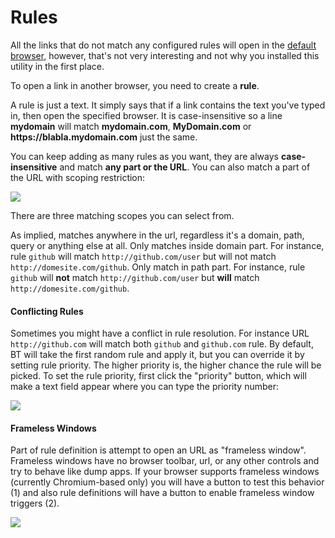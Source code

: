 # Rules

All the links that do not match any configured rules will open in the [default browser](config-basic.md#default-browser), however, that's not very interesting and not why you installed this utility in the first place.

To open a link in another browser, you need to create a **rule**.

<note>
A rule is just a text. It simply says that if a link contains the text you've typed in, then open the specified browser. It is case-insensitive so a line <strong>mydomain</strong> will match <strong>mydomain.com</strong>, <strong>MyDomain.com</strong> or <strong>https://blabla.mydomain.com</strong> just the same.
</note>

You can keep adding as many rules as you want, they are always **case-insensitive** and match **any part or the URL**. You can also match a part of the URL with scoping restriction:

![](rule-scope.png)

There are three matching scopes you can select from.

<deflist type="compact">

<def title="Anywhere">
As implied, matches anywhere in the url, regardless it's a domain, path, query or anything else at all.
</def>

<def title="Domain">
Only matches inside domain part. For instance, rule <code>github</code> will match <code>http://github.com/user</code> but will not match <code>http://domesite.com/github</code>. 
</def>

<def title="Path">
Only match in path part. For instance, rule <code>github</code> will <strong>not</strong> match <code>http://github.com/user</code> but <strong>will</strong> match <code>http://domesite.com/github</code>. 
</def>

</deflist>

#### Conflicting Rules

Sometimes you might have a conflict in rule resolution. For instance URL `http://github.com` will match both `github` and `github.com` rule. By default, BT will take the first random rule and apply it, but you can override it by setting rule priority. The higher priority is, the higher chance the rule will be picked. To set the rule priority, first click the "priority" button, which will make a text field appear where you can type the priority number:

![](rule-priority.png)

#### Frameless Windows

Part of rule definition is attempt to open an URL as "frameless window". Frameless windows have no browser toolbar, url, or any other controls and try to behave like dump apps. If your browser supports frameless windows (currently Chromium-based only) you will have a button to test this behavior (1) and also rule definitions will have a button to enable frameless window triggers (2).

![](rule-frameless.png)